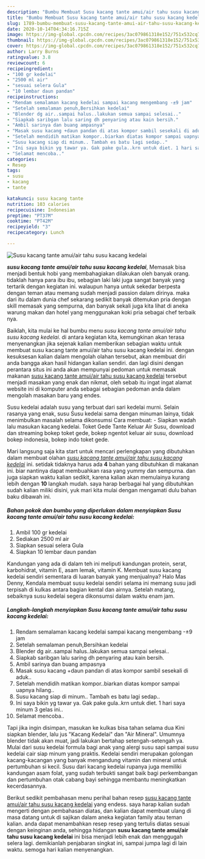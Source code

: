 ```yaml
---
description: "Bumbu Membuat Susu kacang tante amui/air tahu susu kacang kedelai Lezat"
title: "Bumbu Membuat Susu kacang tante amui/air tahu susu kacang kedelai Lezat"
slug: 1789-bumbu-membuat-susu-kacang-tante-amui-air-tahu-susu-kacang-kedelai-lezat
date: 2020-10-14T04:34:16.715Z
image: https://img-global.cpcdn.com/recipes/3ac079861318e152/751x532cq70/susu-kacang-tante-amuiair-tahu-susu-kacang-kedelai-foto-resep-utama.jpg
thumbnail: https://img-global.cpcdn.com/recipes/3ac079861318e152/751x532cq70/susu-kacang-tante-amuiair-tahu-susu-kacang-kedelai-foto-resep-utama.jpg
cover: https://img-global.cpcdn.com/recipes/3ac079861318e152/751x532cq70/susu-kacang-tante-amuiair-tahu-susu-kacang-kedelai-foto-resep-utama.jpg
author: Larry Burns
ratingvalue: 3.8
reviewcount: 6
recipeingredient:
- "100 gr kedelai"
- "2500 ml air"
- "sesuai selera Gula"
- "10 lembar daun pandan"
recipeinstructions:
- "Rendam semalaman kacang kedelai sampai kacang mengembang -±9 jam"
- "Setelah semalaman penuh,Bersihkan kedelai"
- "Blender dg air..sampai halus..lakukan semua sampai selesai.."
- "Siapkab saribgan lalu saring dh penyaring atau kain bersih."
- "Ambil sarinya dan buang ampasnya"
- "Masak susu kacang +daun pandan di atas kompor sambil sesekali di aduk.."
- "Setelah mendidih matikan kompor..biarkan diatas kompor sampai uapnya hilang.."
- "Susu kacang siap di minum.. Tambah es batu lagi sedap.."
- "Ini saya bikin yg tawar ya. Gak pake gula..krn untuk diet. 1 hari saya minum 3 gelas ini.."
- "Selamat mencoba.."
categories:
- Resep
tags:
- susu
- kacang
- tante

katakunci: susu kacang tante 
nutrition: 103 calories
recipecuisine: Indonesian
preptime: "PT37M"
cooktime: "PT42M"
recipeyield: "3"
recipecategory: Lunch

---
```



![Susu kacang tante amui/air tahu susu kacang kedelai](https://img-global.cpcdn.com/recipes/3ac079861318e152/751x532cq70/susu-kacang-tante-amuiair-tahu-susu-kacang-kedelai-foto-resep-utama.jpg)

<b><i>susu kacang tante amui/air tahu susu kacang kedelai</i></b>, Memasak bisa menjadi bentuk hobi yang membahagiakan dilakukan oleh banyak orang. tidaklah hanya para ibu ibu, sebagian laki laki juga sangat banyak yang tertarik dengan kegiatan ini. walaupun hanya untuk sekedar berpesta dengan teman atau memang sudah menjadi passion dalam dirinya. maka dari itu dalam dunia chef sekarang sedikit banyak ditemukan pria dengan skill memasak yang sempurna, dan banyak sekali juga kita lihat di aneka warung makan dan hotel yang menggunakan koki pria sebagai chef terbaik nya.

Baiklah, kita mulai ke hal bumbu menu <i>susu kacang tante amui/air tahu susu kacang kedelai</i>. di antara kegiatan kita, kemungkinan akan terasa menyenangkan jika sejenak kalian memberikan sebagian waktu untuk membuat susu kacang tante amui/air tahu susu kacang kedelai ini. dengan kesuksesan kalian dalam mengolah olahan tersebut, akan membuat diri anda bangga akan hasil hidangan kalian sendiri. dan lagi disini dengan perantara situs ini anda akan mempunyai pedoman untuk memasak makanan <u>susu kacang tante amui/air tahu susu kacang kedelai</u> tersebut menjadi masakan yang enak dan nikmat, oleh sebab itu ingat ingat alamat website ini di komputer anda sebagai sebagian pedoman anda dalam mengolah masakan baru yang endes.

Susu kedelai adalah susu yang terbuat dari sari kedelai murni. Selain rasanya yang enak, susu Susu kedelai sama dengan minuman lainya, tidak menimbulkan masalah selama dikonsumsi Cara membuat: - Siapkan wadah lalu masukan kacang kedelai. Toket Gede Tante Keluar Air Susu, download dan streaming bokep toket gede, bokep ngentot keluar air susu, download bokep indonesia, bokep indo toket gede.


Mari langsung saja kita start untuk mencari perlengkapan yang dibutuhkan dalam membuat olahan <u><i>susu kacang tante amui/air tahu susu kacang kedelai</i></u> ini. setidak tidaknya harus ada <b>4</b> bahan yang dibutuhkan di makanan ini. biar nantinya dapat membuahkan rasa yang yummy dan sempurna. dan juga siapkan waktu kalian sedikit, karena kalian akan memulainya kurang lebih dengan <b>10</b> langkah mudah. saya harap berbagai hal yang dibutuhkan sudah kalian miliki disini, yuk mari kita mulai dengan mengamati dulu bahan baku dibawah ini.

<!--inarticleads1-->

##### Bahan pokok dan bumbu yang diperlukan dalam menyiapkan Susu kacang tante amui/air tahu susu kacang kedelai:

1. Ambil 100 gr kedelai
1. Sediakan 2500 ml air
1. Siapkan sesuai selera Gula
1. Siapkan 10 lembar daun pandan


Kandungan yang ada di dalam teh ini meliputi kandungan protein, serat, karbohidrat, vitamin E, asam lemak, vitamin K. Membuat susu kacang kedelai sendiri sementara di luaran banyak yang menjualnya? Halo Mas Denny, Kendala membuat susu kedelai sendiri selama ini memang susu jadi terpisah di kulkas antara bagian kental dan airnya. Setelah matang, sebaiknya susu kedelai segera dikonsumsi dalam waktu enam jam. 

<!--inarticleads2-->

##### Langkah-langkah menyiapkan Susu kacang tante amui/air tahu susu kacang kedelai:

1. Rendam semalaman kacang kedelai sampai kacang mengembang -±9 jam
1. Setelah semalaman penuh,Bersihkan kedelai
1. Blender dg air..sampai halus..lakukan semua sampai selesai..
1. Siapkab saribgan lalu saring dh penyaring atau kain bersih.
1. Ambil sarinya dan buang ampasnya
1. Masak susu kacang +daun pandan di atas kompor sambil sesekali di aduk..
1. Setelah mendidih matikan kompor..biarkan diatas kompor sampai uapnya hilang..
1. Susu kacang siap di minum.. Tambah es batu lagi sedap..
1. Ini saya bikin yg tawar ya. Gak pake gula..krn untuk diet. 1 hari saya minum 3 gelas ini..
1. Selamat mencoba..


Tapi jika ingin disimpan, masukan ke kulkas bisa tahan selama dua Kini siapkan blender, lalu jus &#34;Kacang Kedelai&#34; dan &#34;Air Mineral&#34;. Umumnya blender tidak akan muat, jadi lakukan bertahap setengah-setengah ya. Mulai dari susu kedelai formula bagi anak yang alergi susu sapi sampai susu kedelai cair siap minum yang praktis. Kedelai sendiri merupakan golongan kacang-kacangan yang banyak mengandung vitamin dan mineral untuk pertumbuhan si kecil. Susu dari kacang kedelai rupanya juga memiliki kandungan asam folat, yang sudah terbukti sangat baik bagi perkembangan dan pertumbuhan otak cabang bayi sehingga membantu meningkatkan kecerdasannya. 

Berikut sedikit pembahasan menu perihal bahan resep <u>susu kacang tante amui/air tahu susu kacang kedelai</u> yang endess. saya harap kalian sudah mengerti dengan pembahasan diatas, dan kalian dapat membuat ulang di masa datang untuk di sajikan dalam aneka kegiatan family atau teman kalian. anda dapat menambahkan resep resep yang tertulis diatas sesuai dengan keinginan anda, sehingga hidangan <b>susu kacang tante amui/air tahu susu kacang kedelai</b> ini bisa menjadi lebih enak dan menggugah selera lagi. demikianlah penjabaran singkat ini, sampai jumpa lagi di lain waktu. semoga hari kalian menyenangkan.
